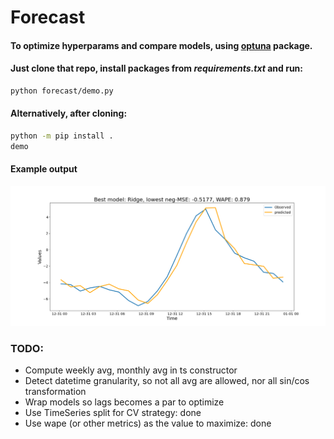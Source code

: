# Forecast

#### To optimize hyperparams and compare models, using [optuna](https://optuna.readthedocs.io/en/stable/) package.


#### Just clone that repo, install packages from _requirements.txt_ and run:

```bash
python forecast/demo.py
``` 

#### Alternatively, after cloning:

```bash
python -m pip install .
demo
```

#### Example output

![plot](plots/Figure_1.png)


### TODO:
* Compute weekly avg, monthly avg in ts constructor
* Detect datetime granularity, so not all avg are allowed, nor all sin/cos transformation
* Wrap models so lags becomes a par to optimize
* Use TimeSeries split for CV strategy: done
* Use wape (or other metrics) as the value to maximize: done
